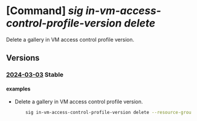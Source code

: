 # [Command] _sig in-vm-access-control-profile-version delete_

Delete a gallery in VM access control profile version.

## Versions

### [2024-03-03](/Resources/mgmt-plane/L3N1YnNjcmlwdGlvbnMve30vcmVzb3VyY2Vncm91cHMve30vcHJvdmlkZXJzL21pY3Jvc29mdC5jb21wdXRlL2dhbGxlcmllcy97fS9pbnZtYWNjZXNzY29udHJvbHByb2ZpbGVzL3t9L3ZlcnNpb25zL3t9/2024-03-03.xml) **Stable**

<!-- mgmt-plane /subscriptions/{}/resourcegroups/{}/providers/microsoft.compute/galleries/{}/invmaccesscontrolprofiles/{}/versions/{} 2024-03-03 -->

#### examples

- Delete a gallery in VM access control profile version.
    ```bash
        sig in-vm-access-control-profile-version delete --resource-group myResourceGroup --gallery-name myGalleryName --profile-name myInVMAccessControlProfileName --profile-version 1.0.0
    ```
